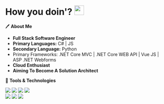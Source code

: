 # How you doin'? <img src="https://raw.githubusercontent.com/MartinHeinz/MartinHeinz/master/wave.gif" width="30px" height="30px">
:pen: **About Me** <br>
- **Full Stack Software Engineer**
- **Primary Languages:** C# | JS
- **Secondary Language:** Python
- Primary Frameworks: .NET Core MVC | .NET Core WEB API | Vue JS | ASP .NET Webforms
- **Cloud Enthusiast**
- **Aiming To Become A Solution Architect**<br>

:wrench: **Tools & Technologies** <br>

<img src=https://img.shields.io/badge/Code-C%23-blue> <img src=https://img.shields.io/badge/Code-Javascript-blue> <img src=https://img.shields.io/badge/Code-Python-blue>
<img src=https://img.shields.io/badge/Code-NodeJS-blue> <br> <img src=https://img.shields.io/badge/Code-Vue-blue> <img src=https://img.shields.io/badge/Tool-Grpc-blue>
<img src=https://img.shields.io/badge/Tool-Postman-blue>





